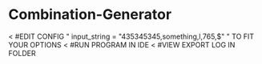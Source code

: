 # Combination-Generator

< #EDIT CONFIG " input_string = "435345345,something,l,765,$" " TO FIT YOUR OPTIONS
< #RUN PROGRAM IN IDE
< #VIEW EXPORT LOG IN FOLDER
